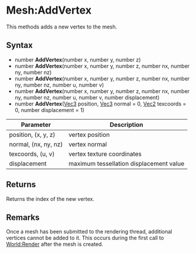 # Mesh:AddVertex

This methods adds a new vertex to the mesh.

## Syntax

- number **AddVertex**(number x, number y, number z)
- number **AddVertex**(number x, number y, number z, number nx, number ny, number nz)
- number **AddVertex**(number x, number y, number z, number nx, number ny, number nz, number u, number v)
- number **AddVertex**(number x, number y, number z, number nx, number ny, number nz, number u, number v, number displacement)
- number **AddVertex**([Vec3](Vec3.md) position, [Vec3](Vec3.md) normal = 0, [Vec2](Vec2.md) texcoords = 0, number displacement = 1)

| Parameter | Description |
|---|---|
| position, (x, y, z) | vertex position |
| normal, (nx, ny, nz) | vertex normal |
| texcoords, (u, v) | vertex texture coordinates |
| displacement | maximum tessellation displacement value |

## Returns

Returns the index of the new vertex.

## Remarks

Once a mesh has been submitted to the rendering thread, additional vertices cannot be added to it. This occurs during the first call to [World:Render](World_Render.md) after the mesh is created.
